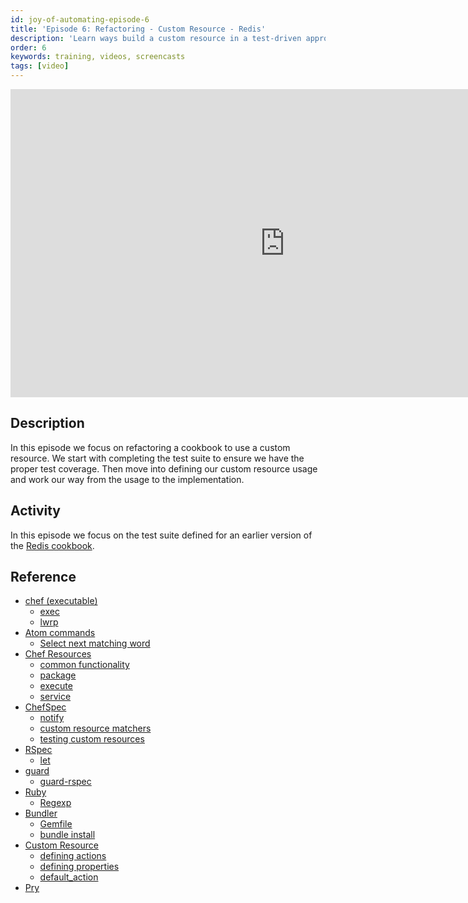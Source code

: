 ```yaml
---
id: joy-of-automating-episode-6
title: 'Episode 6: Refactoring - Custom Resource - Redis'
description: 'Learn ways build a custom resource in a test-driven approach.'
order: 6
keywords: training, videos, screencasts
tags: [video]
---
```


<iframe width="877" height="493" src="https://www.youtube.com/embed/I2JVMm2KNbo?list=PL11cZfNdwNyORJfIYA8t07PRMchyDXIjq" frameborder="0" allowfullscreen></iframe>

## Description

In this episode we focus on refactoring a cookbook to use a custom resource. We start with completing the test suite to ensure we have the proper test coverage. Then move into defining our custom resource usage and work our way from the usage to the implementation.

## Activity

In this episode we focus on the test suite defined for an earlier version of the [Redis cookbook](https://github.com/chef-training/redis-with-test_suite).

## Reference

* [chef (executable)](https://docs.chef.io/ctl_chef.html)
  * [exec](https://docs.chef.io/ctl_chef.html#chef-exec)
  * [lwrp](https://docs.chef.io/ctl_chef.html#chef-generate-lwrp)
* [Atom commands](http://flight-manual.atom.io/)
  * [Select next matching word](http://flight-manual.atom.io/using-atom/sections/editing-and-deleting-text/)
* [Chef Resources](https://docs.chef.io/resources.html)
  * [common functionality](https://docs.chef.io/resource_common.html)
  * [package](https://docs.chef.io/resource_package.html)
  * [execute](https://docs.chef.io/resource_execute.html)
  * [service](https://docs.chef.io/resource_service.html)
* [ChefSpec](https://github.com/sethvargo/chefspec)
  * [notify](https://github.com/sethvargo/chefspec#notify)
  * [custom resource matchers](https://github.com/sethvargo/chefspec#packaging-custom-matchers)
  * [testing custom resources](https://github.com/sethvargo/chefspec#testing-lwrps)
* [RSpec](https://relishapp.com/rspec/)
  * [let](https://relishapp.com/rspec/rspec-core/v/3-4/docs/helper-methods/let-and-let)
* [guard](https://github.com/guard)
  * [guard-rspec](https://github.com/guard/guard-rspec)
* [Ruby](http://ruby-doc.org/core-2.2.0/)
  * [Regexp](http://ruby-doc.org/core-2.2.0/Regexp.html)
* [Bundler](http://bundler.io/)
  * [Gemfile](http://bundler.io/gemfile.html)
  * [bundle install](http://bundler.io/bundle_install.html)
* [Custom Resource](https://docs.chef.io/custom_resources.html)
  * [defining actions](https://docs.chef.io/custom_resources.html#define-actions)
  * [defining properties](https://docs.chef.io/custom_resources.html#define-properties)
  * [default_action](https://docs.chef.io/custom_resources.html#default-action)
* [Pry](http://pryrepl.org/)
